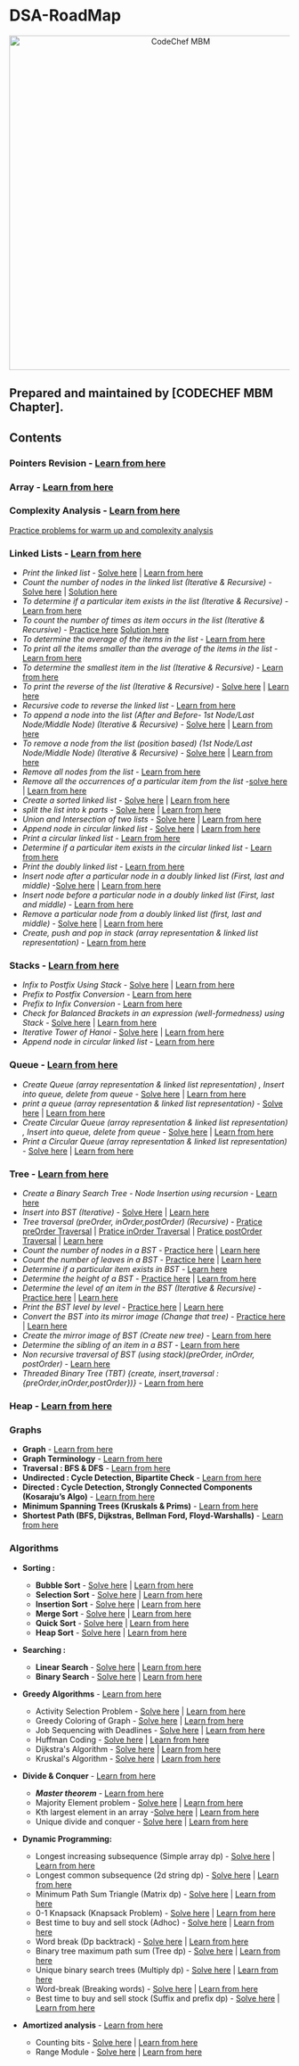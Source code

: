 # DSA-RoadMap
<p align="center">
<img alt="CodeChef MBM" src="images/codechef-mbm.png" height="600">
</p>

## Prepared and maintained by [CODECHEF MBM Chapter].
## Contents
### **Pointers Revision** - [Learn from here](https://www.youtube.com/playlist?list=PLhb7SOmGNUc4EBVjd7x5TiEyOKXt71whE)
### **Array** - [Learn from here ](https://www.geeksforgeeks.org/array-data-structure/ )
### **Complexity Analysis** - [Learn from here](https://www.youtube.com/playlist?list=PL2_aWCzGMAwI9HK8YPVBjElbLbI3ufctn)
[Practice problems for warm up and complexity analysis](https://www.codechef.com/LRNDSA01)
### **Linked Lists** - [Learn from here](https://www.youtube.com/playlist?list=PLCvBE7NDS5Bli-yIH6lD353r9zHxvazr1)

* *Print the linked list* - [Solve here](https://practice.geeksforgeeks.org/problems/print-linked-list-elements/1/?category[]=Linked%20List&page=2&query=category[]Linked%20Listpage2) | [Learn from here](https://www.hackerrank.com/challenges/print-the-elements-of-a-linked-list/problem)
* *Count the number of nodes in the linked list (Iterative & Recursive)* -  [Solve here](https://practice.geeksforgeeks.org/problems/count-nodes-of-linked-list/1) | [Solution here](https://www.geeksforgeeks.org/find-length-of-a-linked-list-iterative-and-recursive/) 
* *To determine if a particular item exists in the list (Iterative & Recursive)* -  [Learn from here](https://www.geeksforgeeks.org/search-an-element-in-a-linked-list-iterative-and-recursive/)
* *To count the number of times as item occurs in the list (Iterative & Recursive)* -  [Practice here](https://practice.geeksforgeeks.org/problems/occurence-of-an-integer-in-a-linked-list/1) [Solution here](https://www.geeksforgeeks.org/write-a-function-that-counts-the-number-of-times-a-given-int-occurs-in-a-linked-list/)
* *To determine the average of the items in the list* - [Learn from here](https://www.geeksforgeeks.org/program-to-find-average-of-all-nodes-in-a-linked-list/#:~:text=Start%20traversing%20the%20linked%20list,node%20and%20Return%20the%20average.)
* *To print all the items smaller than the average of the items in the list* - [Learn from here](https://www.geeksforgeeks.org/find-the-element-before-which-all-the-elements-are-smaller-than-it-and-after-which-all-are-greater-than-it/)
* *To determine the smallest item in the list (Iterative & Recursive)* - [Learn from here](geeksforgeeks.org/find-smallest-largest-elements-singly-linked-list/)
* *To print the reverse of the list (Iterative & Recursive)* -  [Solve here](https://practice.geeksforgeeks.org/problems/reverse-a-linked-list/1) | [Learn here](https://www.geeksforgeeks.org/reverse-a-linked-list/)
* *Recursive code to reverse the linked list* - [Learn from here](https://www.geeksforgeeks.org/recursively-reversing-a-linked-list-a-simple-implementation/)
* *To append  a node into the list (After and Before- 1st Node/Last Node/Middle Node) (Iterative & Recursive)* - [Solve here](https://practice.geeksforgeeks.org/problems/linked-list-insertion/1) | [Learn from here](https://www.geeksforgeeks.org/linked-list-set-2-inserting-a-node/)
* *To remove a node from the list (position based) (1st Node/Last Node/Middle Node) (Iterative & Recursive)* - [Solve here](https://practice.geeksforgeeks.org/problems/delete-a-node-in-single-linked-list/1) | [Learn from here](https://www.geeksforgeeks.org/linked-list-set-3-deleting-node/)
* *Remove all nodes from the list* - [Learn from here](https://www.geeksforgeeks.org/write-a-function-to-delete-a-linked-list/)
* *Remove all the occurrences of a particular item from the list* -[solve here](https://leetcode.com/problems/remove-linked-list-elements/) | [Learn from here](https://www.geeksforgeeks.org/remove-all-the-occurrences-of-an-element-from-a-list-in-python/)
* *Create a sorted linked list* - [Solve here](https://practice.geeksforgeeks.org/problems/insert-in-a-sorted-list/1) | [Learn from here](https://www.geeksforgeeks.org/given-a-linked-list-which-is-sorted-how-will-you-insert-in-sorted-way/)
* *split the list into k parts* - [Solve here](https://leetcode.com/problems/split-linked-list-in-parts/) | [Learn from here](https://massivealgorithms.blogspot.com/2018/04/leetcode-725-split-linked-list-in-parts.html)
* *Union and Intersection of two lists* - [Solve here](https://practice.geeksforgeeks.org/problems/intersection-of-two-linked-list/1) | [Learn from here](https://www.geeksforgeeks.org/union-and-intersection-of-two-linked-lists/)
* *Append node in circular linked list* - [Solve here](https://practice.geeksforgeeks.org/problems/linked-list-insertion-1587115620/1/?category[]=Linked%20List&page=2&query=category[]Linked%20Listpage2) | [Learn from here](https://www.geeksforgeeks.org/circular-singly-linked-list-insertion/#:~:text=To%20implement%20a%20circular%20singly,point%20to%20the%20first%20node.)
* *Print a circular linked list* - [Learn from here](https://www.geeksforgeeks.org/circular-linked-list-set-2-traversal/)
* *Determine if a particular item exists in the circular linked list* - [Learn from here](https://www.geeksforgeeks.org/check-if-a-pair-with-given-product-exists-in-linked-list/)
* *Print the doubly linked list* - [Learn from here](https://www.geeksforgeeks.org/doubly-linked-list/)
* *Insert node after a particular node in a doubly linked list (First, last and middle)* -[Solve here](https://practice.geeksforgeeks.org/problems/insert-in-middle-of-linked-list/1/?category[]=Linked%20List&page=2&query=category[]Linked%20Listpage2) | [Learn from here]()
* *Insert node before a particular node in a doubly linked list (First, last and middle)* - [Learn from here](https://www.geeksforgeeks.org/linked-list-set-2-inserting-a-node/)
* *Remove a particular node from a doubly linked list (first, last and middle)* - [Solve here](https://practice.geeksforgeeks.org/problems/delete-node-in-doubly-linked-list/1/?category[]=Linked%20List&page=2&query=category[]Linked%20Listpage2) | [Learn from here](https://www.geeksforgeeks.org/delete-a-node-in-a-doubly-linked-list/)
* *Create, push and pop in stack  (array representation & linked list representation)* - [Learn from here](https://www.geeksforgeeks.org/stack-data-structure-introduction-program/)

### **Stacks** - [Learn from here](https://www.youtube.com/playlist?list=PLCvBE7NDS5BngntkqmL5IlEdCmHF_b1d9)

* *Infix to Postfix Using Stack* - [Solve here](https://practice.geeksforgeeks.org/problems/infix-to-postfix-1587115620/1) | [Learn from here](https://www.geeksforgeeks.org/stack-set-2-infix-to-postfix/)
* *Prefix to Postfix Conversion* - [Learn from here](https://www.geeksforgeeks.org/prefix-postfix-conversion/)
* *Prefix to Infix Conversion* - [Learn from here](https://www.geeksforgeeks.org/prefix-infix-conversion/)
* *Check for Balanced Brackets in an expression (well-formedness) using Stack* - [Solve here](https://practice.geeksforgeeks.org/problems/parenthesis-checker2744/1) | [Learn from here](https://www.geeksforgeeks.org/check-for-balanced-parentheses-in-an-expression/)
* *Iterative Tower of Hanoi* - [Solve here](https://practice.geeksforgeeks.org/problems/help-the-old-man/0) | [Learn from here](https://www.geeksforgeeks.org/iterative-tower-of-hanoi/)
* *Append node in circular linked list* - [Learn from here](https://www.geeksforgeeks.org/expression-evaluation/)

### **Queue** - [Learn from here](https://www.youtube.com/playlist?list=PLCvBE7NDS5Bl7JvqoC2EIkRIwAbBbIVK9)

* *Create Queue (array representation & linked list representation) , Insert into queue, delete from queue* - [Solve here](https://practice.geeksforgeeks.org/problems/implement-queue-using-linked-list/1) | [Learn from here](https://www.geeksforgeeks.org/queue-linked-list-implementation/)
* *print a queue (array representation & linked list representation)* - [Solve here]() | [Learn from here](https://www.geeksforgeeks.org/queue-linked-list-implementation/)
* *Create Circular Queue (array representation & linked list representation) , Insert into queue, delete from queue* - [Solve here]() | [Learn from here](https://www.geeksforgeeks.org/circular-singly-linked-list-insertion/#:~:text=To%20implement%20a%20circular%20singly,point%20to%20the%20first%20node.)
* *Print a Circular Queue (array representation & linked list representation)* - [Solve here]() | [Learn from here](https://www.geeksforgeeks.org/circular-linked-list-set-2-traversal/)

### **Tree** - [Learn from here](https://www.youtube.com/playlist?list=PLCvBE7NDS5Bl-sM8FH3-TIqjlzdCAQfZ_)

* *Create a Binary Search Tree -  Node Insertion using recursion* - [Learn here](https://www.geeksforgeeks.org/construct-a-binary-in-level-order-using-recursion/)
* *Insert into BST (Iterative)* - [Solve Here](https://www.hackerrank.com/challenges/binary-search-tree-insertion/problem) | [Learn here](https://www.geeksforgeeks.org/insert-a-node-in-binary-search-tree-iteratively/)
* *Tree traversal (preOrder, inOrder,postOrder) (Recursive)* - [Pratice preOrder Traversal](https://www.hackerrank.com/challenges/tree-preorder-traversal/problem) | [Pratice inOrder Traversal](https://www.hackerrank.com/challenges/tree-inorder-traversal/problem) | [Pratice postOrder Traversal](https://www.hackerrank.com/challenges/tree-inorder-traversal/problem) | [Learn here](https://www.geeksforgeeks.org/tree-traversals-inorder-preorder-and-postorder/)
* *Count the number of nodes in a BST* - [Practice here](https://leetcode.com/problems/count-complete-tree-nodes/) | [Learn here](https://algorithms.tutorialhorizon.com/count-the-number-of-nodes-in-a-given-binary-tree/)
* *Count the number of leaves in a BST* - [Practice here](https://practice.geeksforgeeks.org/problems/count-leaves-in-binary-tree/1) | [Learn here](https://www.geeksforgeeks.org/write-a-c-program-to-get-count-of-leaf-nodes-in-a-binary-tree/)
* *Determine if a particular item exists in BST* - [Learn here](https://www.geeksforgeeks.org/check-if-value-exists-in-level-order-sorted-complete-binary-tree/)
* *Determine the height of a BST* - [Practice here](https://www.hackerrank.com/challenges/tree-height-of-a-binary-tree/problem) | [Learn from here](https://www.geeksforgeeks.org/write-a-c-program-to-find-the-maximum-depth-or-height-of-a-tree/)
* *Determine the level of an item in the BST (Iterative & Recursive)* - [Practice here](https://practice.geeksforgeeks.org/problems/level-of-a-node-in-binary-tree/1) | [Learn here](https://www.geeksforgeeks.org/get-level-of-a-node-in-a-binary-tree/)
* *Print the BST level by level* - [Practice here](https://www.hackerrank.com/challenges/tree-level-order-traversal/problem) | [Learn here](https://www.geeksforgeeks.org/level-order-tree-traversal/)
* *Convert the BST into its mirror image (Change that tree)* - [Practice here](https://practice.geeksforgeeks.org/problems/mirror-tree/1) | [Learn here](https://www.geeksforgeeks.org/write-an-efficient-c-function-to-convert-a-tree-into-its-mirror-tree/)
* *Create the mirror image of BST (Create new tree)* - [Learn from here](https://www.geeksforgeeks.org/create-a-mirror-tree-from-the-given-binary-tree/)
* *Determine the sibling of an item in a BST* - [Learn from here](https://www.geeksforgeeks.org/print-cousins-of-a-given-node-in-binary-tree/)
* *Non recursive traversal of BST (using stack)(preOrder, inOrder, postOrder)* - [Learn here](https://www.hackerearth.com/practice/notes/iterative-tree-traversals/)
* *Threaded Binary Tree (TBT) {create, insert,traversal : {preOrder,inOrder,postOrder})}* - [Learn from here](https://www.geeksforgeeks.org/threaded-binary-tree/)

### **Heap** - [Learn from here](https://www.youtube.com/playlist?list=PLCvBE7NDS5Bkb8o8vGwvgTaZH_os2TERP)

### Graphs

* **Graph** - [Learn from here]( https://www.youtube.com/playlist?list=PLCvBE7NDS5BliMnhCKQbDsOmP78QtNEfZ)
* **Graph Terminology** - [Learn from here]()
* **Traversal : BFS & DFS** - [Learn from here]()
* **Undirected : Cycle Detection,	Bipartite Check** - [Learn from here]()
* **Directed : Cycle Detection, Strongly Connected Components (Kosaraju’s Algo)** - [Learn from here]()
* **Minimum Spanning Trees (Kruskals & Prims)** - [Learn from here]()
* **Shortest Path (BFS, Dijkstras, Bellman Ford, Floyd-Warshalls)** - [Learn from here]()

### Algorithms

* **Sorting :**
  - **Bubble Sort** - [Solve here](https://www.hackerearth.com/practice/algorithms/sorting/bubble-sort/practice-problems/) | [Learn from here](https://www.youtube.com/watch?v=Jdtq5uKz-w4)
  - **Selection Sort** - [Solve here](https://www.hackerearth.com/practice/algorithms/sorting/selection-sort/practice-problems/) | [Learn from here](https://www.youtube.com/watch?v=GUDLRan2DWM)
  - **Insertion Sort** - [Solve here](https://www.hackerearth.com/practice/algorithms/sorting/insertion-sort/tutorial/) | [Learn from here](https://www.youtube.com/watch?v=i-SKeOcBwko)
  - **Merge Sort** - [Solve here](https://www.hackerearth.com/practice/algorithms/sorting/merge-sort/practice-problems/) | [Learn from here](https://www.youtube.com/watch?v=mB5HXBb_HY8)
  - **Quick Sort** - [Solve here](https://www.hackerearth.com/practice/algorithms/sorting/quick-sort/practice-problems/) | [Learn from here](https://www.youtube.com/watch?v=7h1s2SojIRw)
  - **Heap Sort** - [Solve here](https://www.hackerearth.com/practice/algorithms/sorting/heap-sort/practice-problems/) | [Learn from here](https://www.youtube.com/watch?v=HqPJF2L5h9U)
* **Searching :** 
  -	**Linear Search** - [Solve here](https://www.hackerearth.com/practice/algorithms/searching/linear-search/practice-problems/) | [Learn from here](https://www.youtube.com/watch?v=C46QfTjVCNU)
  - **Binary Search** - [Solve here](https://www.hackerearth.com/practice/algorithms/searching/binary-search/practice-problems/) | [Learn from here](https://www.youtube.com/watch?v=j5uXyPJ0Pew)
* **Greedy Algorithms** - [Learn from here](https://www.youtube.com/watch?v=ARvQcqJ_-NY)
  - Activity Selection Problem - [Solve here](https://practice.geeksforgeeks.org/problems/n-meetings-in-one-room-1587115620/1) | [Learn from here](https://www.youtube.com/watch?v=poWB2UCuozA)
  - Greedy Coloring of Graph - [Solve here](https://leetcode.com/problems/possible-bipartition/) | [Learn from here](https://www.youtube.com/watch?v=052VkKhIaQ4)
  - Job Sequencing with Deadlines - [Solve here](https://practice.geeksforgeeks.org/problems/job-sequencing-problem-1587115620/1) | [Learn from here](https://www.youtube.com/watch?v=zPtI8q9gvX8)
  - Huffman Coding - [Solve here](https://practice.geeksforgeeks.org/problems/huffman-encoding/0) | [Learn from here](https://www.youtube.com/watch?v=co4_ahEDCho)
  - Dijkstra's Algorithm - [Solve here](https://www.hackerrank.com/challenges/dijkstrashortreach/problem) | [Learn from here](https://www.youtube.com/watch?v=XB4MIexjvY0)
  - Kruskal's Algorithm - [Solve here](https://www.hackerrank.com/challenges/kruskalmstrsub/problem) | [Learn from here](https://www.youtube.com/watch?v=4ZlRH0eK-qQ)
* **Divide & Conquer** - [Learn from here](https://www.youtube.com/watch?v=2Rr2tW9zvRg)
  - ***Master theorem*** -  [Learn from here](https://www.youtube.com/watch?v=OynWkEj0S-s)
  - Majority Element problem - [Solve here](https://leetcode.com/problems/majority-element/) | [Learn from here](https://www.youtube.com/watch?v=bg6r_fgtpMQ)
  - Kth largest element in an array -[Solve here](https://leetcode.com/problems/kth-largest-element-in-an-array/) | [Learn from here](https://www.youtube.com/watch?v=aXJ-p3Qa4TY)
  - Unique divide and conquer - [Solve here](https://www.hackerrank.com/challenges/unique-divide-and-conquer/problem) | [Learn from here](https://www.hackerrank.com/challenges/unique-divide-and-conquer/editorial)
* **Dynamic Programming:** 
  - Longest increasing subsequence (Simple array dp) - [Solve here](https://leetcode.com/problems/longest-increasing-subsequence/) | [Learn from here](https://www.youtube.com/watch?v=fV-TF4OvZpk)
  - Longest common subsequence (2d string dp) - [Solve here](https://leetcode.com/problems/longest-common-subsequence/) | [Learn from here](https://www.youtube.com/watch?v=sSno9rV8Rhg)
  - Minimum Path Sum Triangle (Matrix dp) - [Solve here](https://leetcode.com/problems/triangle/) | [Learn from here]()
  - 0-1 Knapsack (Knapsack Problem) - [Solve here](https://www.hackerrank.com/contests/srin-aadc03/challenges/classic-01-knapsack) | [Learn from here](https://www.youtube.com/watch?v=nLmhmB6NzcM)
  - Best time to buy and sell stock (Adhoc) - [Solve here](https://leetcode.com/problems/best-time-to-buy-and-sell-stock-ii/) | [Learn from here](https://www.youtube.com/watch?v=K8iHi8AW1ls)
  - Word break (Dp backtrack) - [Solve here](https://leetcode.com/problems/word-break-ii/) | [Learn from here](https://www.youtube.com/watch?v=9-grHHGUVls)
  - Binary tree maximum path sum (Tree dp) - [Solve here](https://leetcode.com/problems/binary-tree-maximum-path-sum/) | [Learn from here](https://www.youtube.com/watch?v=TO5zsKtc1Ic)
  - Unique binary search trees (Multiply dp) - [Solve here](https://leetcode.com/problems/unique-binary-search-trees-ii/) | [Learn from here](https://www.youtube.com/watch?v=hQn61BjdA7M)
  - Word-break (Breaking words) - [Solve here](https://leetcode.com/problems/word-break/) | [Learn from here](https://www.youtube.com/watch?v=yr77dVf1RQA) 
  - Best time to buy and sell stock (Suffix and prefix dp) - [Solve here](https://leetcode.com/problems/best-time-to-buy-and-sell-stock/) | [Learn from here](https://www.youtube.com/watch?v=mj7N8pLCJ6w)
  
* **Amortized analysis** - [Learn from here](http://www.cs.cornell.edu/courses/cs3110/2011sp/Lectures/lec20-amortized/amortized.htm)
  - Counting bits - [Solve here](https://leetcode.com/problems/counting-bits/) | [Learn from here](https://www.youtube.com/watch?v=awxaRgUB4Kw)
  - Range Module - [Solve here](https://leetcode.com/problems/range-module/) | [Learn from here](https://leetcode.com/problems/range-module/solution/)
